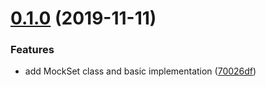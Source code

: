 # [0.1.0](https://github.com/bbeesley/ts-mock-constructor/compare/v0.0.0...v0.1.0) (2019-11-11)


### Features

* add MockSet class and basic implementation ([70026df](https://github.com/bbeesley/ts-mock-constructor/commit/70026dfe3b1b6b3407a79f2ec88efa84be3def05))
